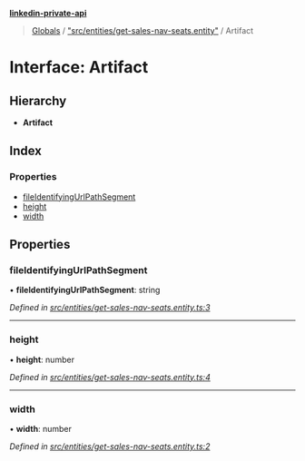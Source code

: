 **[linkedin-private-api](../README.md)**

> [Globals](../globals.md) / ["src/entities/get-sales-nav-seats.entity"](../modules/_src_entities_get_sales_nav_seats_entity_.md) / Artifact

# Interface: Artifact

## Hierarchy

* **Artifact**

## Index

### Properties

* [fileIdentifyingUrlPathSegment](_src_entities_get_sales_nav_seats_entity_.artifact.md#fileidentifyingurlpathsegment)
* [height](_src_entities_get_sales_nav_seats_entity_.artifact.md#height)
* [width](_src_entities_get_sales_nav_seats_entity_.artifact.md#width)

## Properties

### fileIdentifyingUrlPathSegment

•  **fileIdentifyingUrlPathSegment**: string

*Defined in [src/entities/get-sales-nav-seats.entity.ts:3](https://github.com/cosiall/linkedin-private-api/blob/f0f3775/src/entities/get-sales-nav-seats.entity.ts#L3)*

___

### height

•  **height**: number

*Defined in [src/entities/get-sales-nav-seats.entity.ts:4](https://github.com/cosiall/linkedin-private-api/blob/f0f3775/src/entities/get-sales-nav-seats.entity.ts#L4)*

___

### width

•  **width**: number

*Defined in [src/entities/get-sales-nav-seats.entity.ts:2](https://github.com/cosiall/linkedin-private-api/blob/f0f3775/src/entities/get-sales-nav-seats.entity.ts#L2)*
